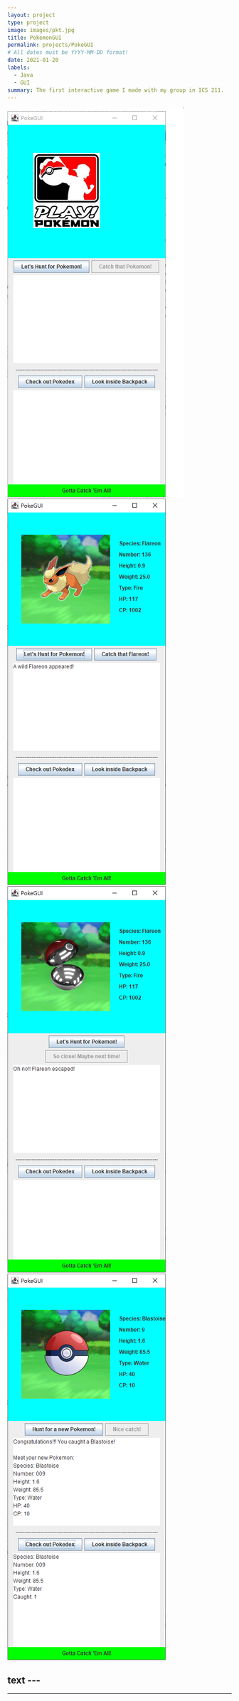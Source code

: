 ```yaml
---
layout: project
type: project
image: images/pkt.jpg
title: PokemonGUI
permalink: projects/PokeGUI
# All dates must be YYYY-MM-DD format!
date: 2021-01-20
labels:
  - Java
  - GUI
summary: The first interactive game I made with my group in ICS 211.
---
```


<div class="ui small rounded images">
  <img class="ui image" src="../images/pk1.PNG">
  <img class="ui image" src="../images/pk2.PNG">
  <img class="ui image" src="../images/pk3.PNG">
  <img class="ui image" src="../images/pk4.PNG">
</div>


text ---
---
---



